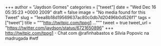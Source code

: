 
+++
author = "Jaydson Gomes"
categories = ["tweet"]
date = "Wed Dec 16 05:35:23 +0000 2009"
draft = false
image = "No media found for this Tweet"
slug = "1eea8b18d19569637ac80c0db7d20496b0d526f1"
tags = ["tweet"]
title = """http://twitpic.com/tppg1 ..."""
tweet = true
tweet_url = "https://twitter.com/jaydson/status/6721650896"
+++
http://twitpic.com/tppg1 - Chat com @rafinhabastos e Silvia Popovic na madrugada #wtf

